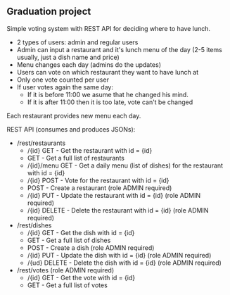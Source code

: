 ## Graduation project
Simple voting system with REST API for deciding where to have lunch.

 * 2 types of users: admin and regular users
 * Admin can input a restaurant and it's lunch menu of the day (2-5 items usually, just a dish name and price)
 * Menu changes each day (admins do the updates)
 * Users can vote on which restaurant they want to have lunch at
 * Only one vote counted per user
 * If user votes again the same day:
    - If it is before 11:00 we asume that he changed his mind.
    - If it is after 11:00 then it is too late, vote can't be changed

Each restaurant provides new menu each day.

REST API (consumes and produces JSONs):
 * /rest/restaurants
    - /{id} GET - Get the restaurant with id = {id}
    - GET - Get a full list of restaurants
    - /{id}/menu GET - Get a daily menu (list of dishes) for the restaurant with id = {id}
    - /{id} POST - Vote for the restaurant with id = {id}
    - POST - Create a restaurant (role ADMIN required)
    - /{id} PUT - Update the restaurant with id = {id} (role ADMIN required)
    - /{id} DELETE - Delete the restaurant with id = {id} (role ADMIN required)
 * /rest/dishes
    - /{id} GET - Get the dish with id = {id}
    - GET - Get a full list of dishes
    - POST - Create a dish (role ADMIN required)
    - /{id} PUT - Update the dish with id = {id} (role ADMIN required)
    - /{ud} DELETE - Delete the dish with id = {id} (role ADMIN required)
 * /rest/votes (role ADMIN required)
    - /{id} GET - Get the vote with id = {id}
    - GET - Get a full list of votes
